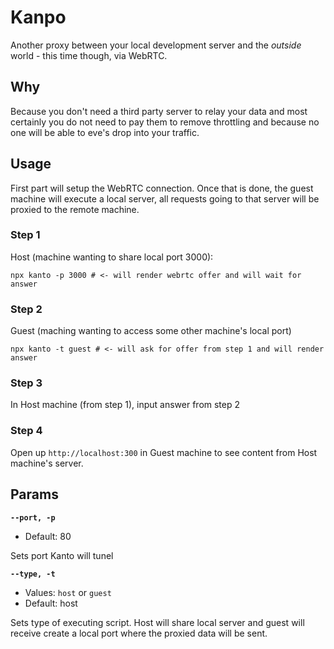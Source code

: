 # Kanpo

Another proxy between your local development server and the _outside_ world - this time though, via WebRTC.

## Why

Because you don't need a third party server to relay your data and most certainly you do not need to pay them to remove throttling and because no one will be able to eve's drop into your traffic.

## Usage

First part will setup the WebRTC connection. Once that is done, the guest machine will execute a local server, all requests going to that server will be proxied to the remote machine.

### Step 1

Host (machine wanting to share local port 3000):

`npx kanto -p 3000 # <- will render webrtc offer and will wait for answer`

### Step 2

Guest (maching wanting to access some other machine's local port)

`npx kanto -t guest # <- will ask for offer from step 1 and will render answer`

### Step 3

In Host machine (from step 1), input answer from step 2

### Step 4

Open up `http://localhost:300` in Guest machine to see content from Host machine's server.


## Params

**`--port, -p`**

- Default: 80

Sets port Kanto will tunel

**`--type, -t`**

- Values: `host` or `guest`
- Default: host

Sets type of executing script. Host will share local server and guest will receive create a local port where the proxied data will be sent.
